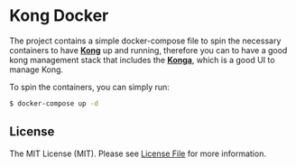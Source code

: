 # Kong Docker

The project contains a simple docker-compose file to spin the necessary containers to have **[Kong](https://github.com/kong/kong)** up and running, therefore you can to have a good kong management stack that includes the **[Konga](https://github.com/pantsel/konga)**, which is a good UI to manage Kong.

To spin the containers, you can simply run: 

```bash
$ docker-compose up -d
```

## License

The MIT License (MIT). Please see [License File](LICENSE.md) for more information.